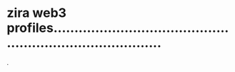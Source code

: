 # zira web3 profiles...............................................................................
.
